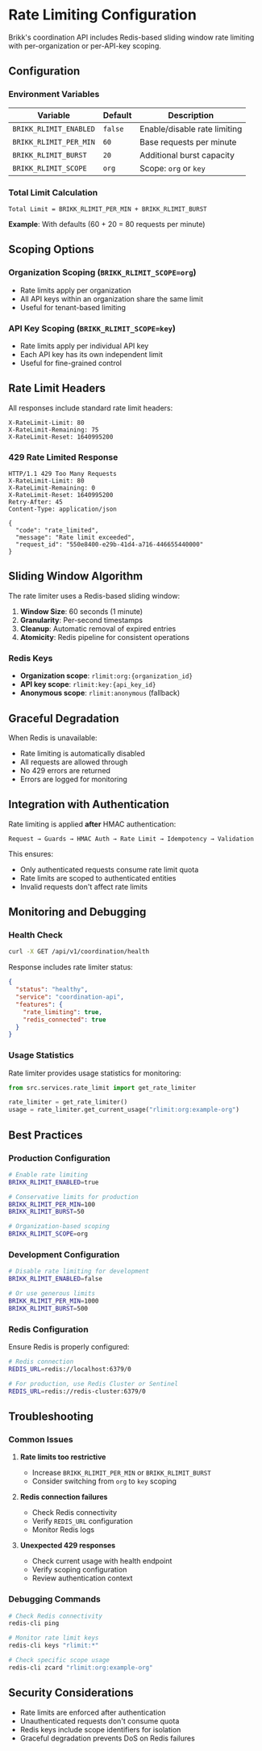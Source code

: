 # Rate Limiting Configuration

Brikk's coordination API includes Redis-based sliding window rate limiting with per-organization or per-API-key scoping.

## Configuration

### Environment Variables

| Variable | Default | Description |
|----------|---------|-------------|
| `BRIKK_RLIMIT_ENABLED` | `false` | Enable/disable rate limiting |
| `BRIKK_RLIMIT_PER_MIN` | `60` | Base requests per minute |
| `BRIKK_RLIMIT_BURST` | `20` | Additional burst capacity |
| `BRIKK_RLIMIT_SCOPE` | `org` | Scope: `org` or `key` |

### Total Limit Calculation

```
Total Limit = BRIKK_RLIMIT_PER_MIN + BRIKK_RLIMIT_BURST
```

**Example**: With defaults (60 + 20 = 80 requests per minute)

## Scoping Options

### Organization Scoping (`BRIKK_RLIMIT_SCOPE=org`)
- Rate limits apply per organization
- All API keys within an organization share the same limit
- Useful for tenant-based limiting

### API Key Scoping (`BRIKK_RLIMIT_SCOPE=key`)
- Rate limits apply per individual API key
- Each API key has its own independent limit
- Useful for fine-grained control

## Rate Limit Headers

All responses include standard rate limit headers:

```http
X-RateLimit-Limit: 80
X-RateLimit-Remaining: 75
X-RateLimit-Reset: 1640995200
```

### 429 Rate Limited Response

```http
HTTP/1.1 429 Too Many Requests
X-RateLimit-Limit: 80
X-RateLimit-Remaining: 0
X-RateLimit-Reset: 1640995200
Retry-After: 45
Content-Type: application/json

{
  "code": "rate_limited",
  "message": "Rate limit exceeded",
  "request_id": "550e8400-e29b-41d4-a716-446655440000"
}
```

## Sliding Window Algorithm

The rate limiter uses a Redis-based sliding window:

1. **Window Size**: 60 seconds (1 minute)
2. **Granularity**: Per-second timestamps
3. **Cleanup**: Automatic removal of expired entries
4. **Atomicity**: Redis pipeline for consistent operations

### Redis Keys

- **Organization scope**: `rlimit:org:{organization_id}`
- **API key scope**: `rlimit:key:{api_key_id}`
- **Anonymous scope**: `rlimit:anonymous` (fallback)

## Graceful Degradation

When Redis is unavailable:
- Rate limiting is automatically disabled
- All requests are allowed through
- No 429 errors are returned
- Errors are logged for monitoring

## Integration with Authentication

Rate limiting is applied **after** HMAC authentication:

```
Request → Guards → HMAC Auth → Rate Limit → Idempotency → Validation
```

This ensures:
- Only authenticated requests consume rate limit quota
- Rate limits are scoped to authenticated entities
- Invalid requests don't affect rate limits

## Monitoring and Debugging

### Health Check

```bash
curl -X GET /api/v1/coordination/health
```

Response includes rate limiter status:

```json
{
  "status": "healthy",
  "service": "coordination-api",
  "features": {
    "rate_limiting": true,
    "redis_connected": true
  }
}
```

### Usage Statistics

Rate limiter provides usage statistics for monitoring:

```python
from src.services.rate_limit import get_rate_limiter

rate_limiter = get_rate_limiter()
usage = rate_limiter.get_current_usage("rlimit:org:example-org")
```

## Best Practices

### Production Configuration

```bash
# Enable rate limiting
BRIKK_RLIMIT_ENABLED=true

# Conservative limits for production
BRIKK_RLIMIT_PER_MIN=100
BRIKK_RLIMIT_BURST=50

# Organization-based scoping
BRIKK_RLIMIT_SCOPE=org
```

### Development Configuration

```bash
# Disable rate limiting for development
BRIKK_RLIMIT_ENABLED=false

# Or use generous limits
BRIKK_RLIMIT_PER_MIN=1000
BRIKK_RLIMIT_BURST=500
```

### Redis Configuration

Ensure Redis is properly configured:

```bash
# Redis connection
REDIS_URL=redis://localhost:6379/0

# For production, use Redis Cluster or Sentinel
REDIS_URL=redis://redis-cluster:6379/0
```

## Troubleshooting

### Common Issues

1. **Rate limits too restrictive**
   - Increase `BRIKK_RLIMIT_PER_MIN` or `BRIKK_RLIMIT_BURST`
   - Consider switching from `org` to `key` scoping

2. **Redis connection failures**
   - Check Redis connectivity
   - Verify `REDIS_URL` configuration
   - Monitor Redis logs

3. **Unexpected 429 responses**
   - Check current usage with health endpoint
   - Verify scoping configuration
   - Review authentication context

### Debugging Commands

```bash
# Check Redis connectivity
redis-cli ping

# Monitor rate limit keys
redis-cli keys "rlimit:*"

# Check specific scope usage
redis-cli zcard "rlimit:org:example-org"
```

## Security Considerations

- Rate limits are enforced after authentication
- Unauthenticated requests don't consume quota
- Redis keys include scope identifiers for isolation
- Graceful degradation prevents DoS on Redis failures
